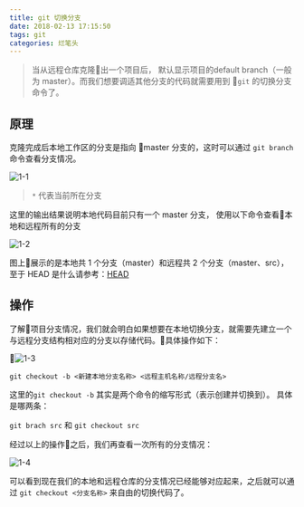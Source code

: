 ```yaml
---
title: git 切换分支
date: 2018-02-13 17:15:50
tags: git
categories: 烂笔头
---
```


> 当从远程仓库克隆出一个项目后， 默认显示项目的default branch（一般为 master）。而我们想要调适其他分支的代码就需要用到 `git` 的切换分支命令了。

<!-- more -->

## **原理**

克隆完成后本地工作区的分支是指向 master 分支的，这时可以通过 `git branch` 命令查看分支情况。

![1-1 ](https://myblog-static.oss-cn-beijing.aliyuncs.com/post-imgs/git%20%E5%88%87%E6%8D%A2%E5%88%86%E6%94%AF/1-1.png?x-oss-process=style/blogImg-watermark)

> `*` 代表当前所在分支

这里的输出结果说明本地代码目前只有一个 master 分支， 使用以下命令查看本地和远程所有的分支

![1-2 ](https://myblog-static.oss-cn-beijing.aliyuncs.com/post-imgs/git%20%E5%88%87%E6%8D%A2%E5%88%86%E6%94%AF/1-2.png?x-oss-process=style/blogImg-watermark)


图上展示的是本地共 1 个分支（master）和远程共 2 个分支（master、src），至于 HEAD 是什么请参考：[HEAD](https://www.liaoxuefeng.com/wiki/0013739516305929606dd18361248578c67b8067c8c017b000/001375840038939c291467cc7c747b1810aab2fb8863508000)


## **操作**

了解项目分支情况，我们就会明白如果想要在本地切换分支，就需要先建立一个与远程分支结构相对应的分支以存储代码。具体操作如下：

![1-3 ](https://myblog-static.oss-cn-beijing.aliyuncs.com/post-imgs/git%20%E5%88%87%E6%8D%A2%E5%88%86%E6%94%AF/1-3.png?x-oss-process=style/blogImg-watermark)

`git checkout -b <新建本地分支名称> <远程主机名称/远程分支名>`

这里的`git checkout -b` 其实是两个命令的缩写形式（表示创建并切换到）。 具体是哪两条：

`git brach src` 和 `git checkout src`

经过以上的操作之后，我们再查看一次所有的分支情况：

![1-4 ](https://myblog-static.oss-cn-beijing.aliyuncs.com/post-imgs/git%20%E5%88%87%E6%8D%A2%E5%88%86%E6%94%AF/1-4.png?x-oss-process=style/blogImg-watermark)

可以看到现在我们的本地和远程仓库的分支情况已经能够对应起来，之后就可以通过 `git checkout <分支名称>` 来自由的切换代码了。


